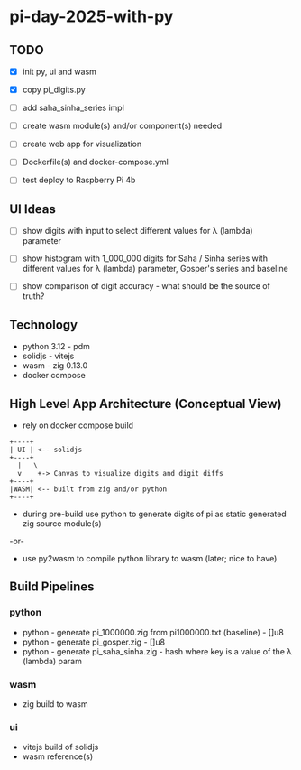 # pi-day-2025-with-py

## TODO
* [X] init py, ui and wasm
* [X] copy pi_digits.py
* [ ] add saha_sinha_series impl
* [ ] create wasm module(s) and/or component(s) needed
* [ ] create web app for visualization
* [ ] Dockerfile(s) and docker-compose.yml
* [ ] test deploy to Raspberry Pi 4b


## UI Ideas
* [ ] show digits with input to select different values for λ (lambda) parameter
* [ ] show histogram with 1_000_000 digits for Saha / Sinha series with different values for λ (lambda) parameter, Gosper's series and baseline
* [ ] show comparison of digit accuracy - what should be the source of truth?


## Technology
* python 3.12 - pdm
* solidjs - vitejs
* wasm - zig 0.13.0
* docker compose

## High Level App Architecture (Conceptual View)
* rely on docker compose build

```
+----+
| UI | <-- solidjs
+----+
  |   \
  v    +-> Canvas to visualize digits and digit diffs
+----+
|WASM| <-- built from zig and/or python
+----+
```

* during pre-build use python to generate digits of pi as static generated zig source module(s)

-or-

* use py2wasm to compile python library to wasm (later; nice to have)


## Build Pipelines

### python
* python - generate pi_1000000.zig from pi1000000.txt (baseline) - []u8
* python - generate pi_gosper.zig - []u8
* python - generate pi_saha_sinha.zig - hash where key is a value of the λ (lambda) param

### wasm
* zig build to wasm

### ui
* vitejs build of solidjs
* wasm reference(s)
